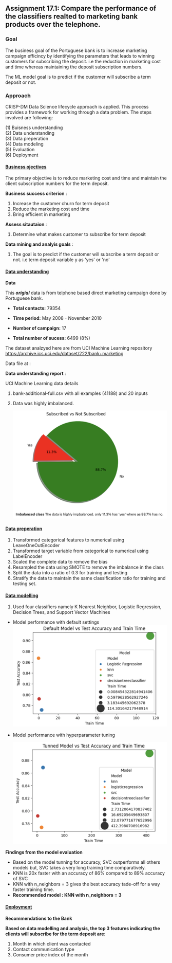 ## Assignment 17.1: Compare the performance of the classifiers realted to marketing bank products over the telephone.

### **Goal**

The business goal of the Portuguese bank is to increase marketing campaign efficincy by identifying the parameters that leads to winning customers for subscribing the deposit. i.e the reduction in marketing cost and time whereas maintaining the deposit subscription numbers.

 The ML model goal is to predict if the customer will subscribe a term deposit or not.

### **Approach**

CRISP-DM Data Science lifecycle approach is applied. This process provides a framework for working through a data problem. 
The steps involved are following:

(1) Buisness understanding  
(2) Data understanding  
(3) Data preperation  
(4) Data modeling  
(5) Evaluation  
(6) Deployment  

#### **<ins>Business ojectives</ins>**  

The primary objective is to reduce marketing cost and time and maintain the client subscription numbers for the term deposit.


**Business success criterion** :


1.   Increase the customer churn for term deposit
2.   Reduce the marketing cost and time
3.   Bring efficient in marketing

**Assess sitautaion** :


1.   Determine what makes customer to subscribe for term deposit


**Data mining and analyis goals** :


1.   The goal is to predict if the customer will subscribe a term deposit or not. i.e term deposit variable y as 'yes' or 'no'


#### **<ins>Data understanding</ins>** 

**Data**

This ***origial*** data is from telphone based direct marketing campaign done by Portuguese bank.


*   **Total contacts:** 79354

*   **Time period:** May 2008 - November 2010

*   **Number of campaign:** 17

*   **Total number of sucess:** 6499 (8%)


The dataset analzyed here are from UCI Machine Learning repository https://archive.ics.uci.edu/dataset/222/bank+marketing


Data file at : 

**Data understanding report** :

UCI Machine Learning data details
1) bank-additional-full.csv with all examples (41188) and 20 inputs
2) Data was highly imbalanced.

   ![](images/imb-class.png)

#### **<ins>Data preperation</ins>**

1.   Transformed categorical features to numerical using LeaveOneOutEncoder
2.   Transformed target variable from categorical to numerical using LabelEncoder
3.   Scaled the complete data to remove the bias
4.   Resampled the data using SMOTE to remove the imbalance in the class
5.   Split the data into a ratio of 0.3 for training and testing
6.   Stratify the data to maintain the same classification ratio for training and testing set.
   

#### **<ins>Data modelling</ins>**

1.   Used four classifiers namely K Nearest Neighbor, Logistic Regression, Decision Trees, and Support Vector Machines

* Model performance with default settings
  ![](images/default-model-perf.png)

* Model performance with hyperparameter tuning

    ![](images/Tuned-model-perf.png)

**Findings from the model evaluation**

*   Based on the model tunning for accuracy, SVC outperforms all others models but, SVC takes a very long training time comparatively.
* KNN is 20x faster with an accuracy of 86% compared to 89% accuracy of SVC
* KNN with n_neighbors = 3 gives the best accuracy tade-off for a way faster training time.
* **Recommended model : KNN with n_neighbors = 3**
 

#### **<ins>Deployment</ins>**  

 **Recommendations to the Bank**

**Based on data modelling and analysis, the top 3 features indicating the clients will subscribe for the term deposit are:**



1.   Month in which client was contacted
2.   Contact communication type
3.   Consumer price index of the month